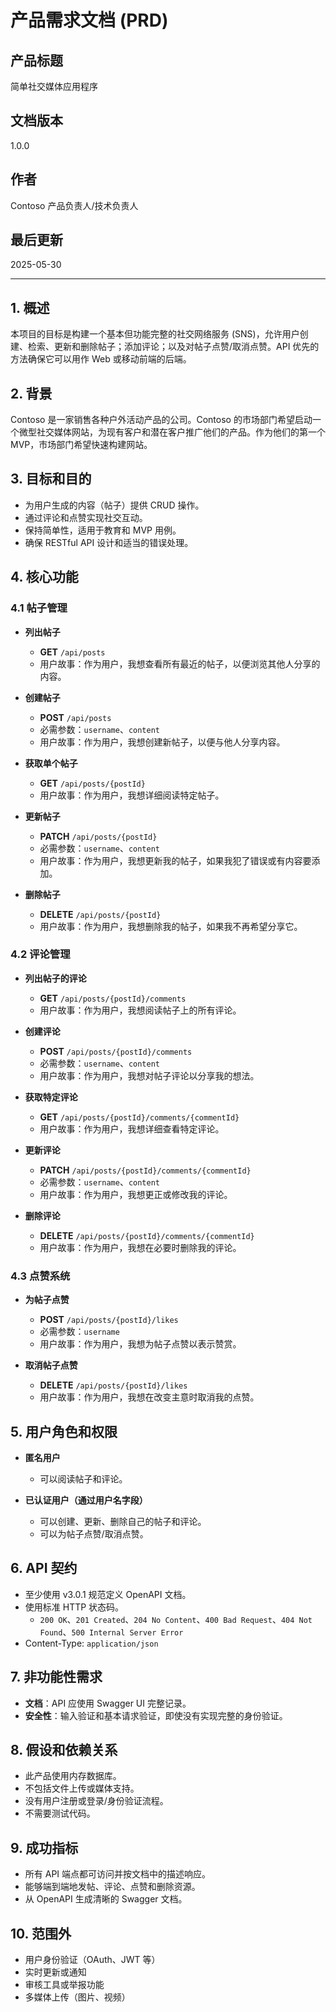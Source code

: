 # 产品需求文档 (PRD)

## 产品标题

简单社交媒体应用程序

## 文档版本

1.0.0

## 作者

Contoso 产品负责人/技术负责人

## 最后更新

2025-05-30

---

## 1. 概述

本项目的目标是构建一个基本但功能完整的社交网络服务 (SNS)，允许用户创建、检索、更新和删除帖子；添加评论；以及对帖子点赞/取消点赞。API 优先的方法确保它可以用作 Web 或移动前端的后端。

## 2. 背景

Contoso 是一家销售各种户外活动产品的公司。Contoso 的市场部门希望启动一个微型社交媒体网站，为现有客户和潜在客户推广他们的产品。作为他们的第一个 MVP，市场部门希望快速构建网站。

## 3. 目标和目的

* 为用户生成的内容（帖子）提供 CRUD 操作。
* 通过评论和点赞实现社交互动。
* 保持简单性，适用于教育和 MVP 用例。
* 确保 RESTful API 设计和适当的错误处理。

## 4. 核心功能

### 4.1 帖子管理

* **列出帖子**

  * **GET** `/api/posts`
  * 用户故事：作为用户，我想查看所有最近的帖子，以便浏览其他人分享的内容。

* **创建帖子**

  * **POST** `/api/posts`
  * 必需参数：`username`、`content`
  * 用户故事：作为用户，我想创建新帖子，以便与他人分享内容。

* **获取单个帖子**

  * **GET** `/api/posts/{postId}`
  * 用户故事：作为用户，我想详细阅读特定帖子。

* **更新帖子**

  * **PATCH** `/api/posts/{postId}`
  * 必需参数：`username`、`content`
  * 用户故事：作为用户，我想更新我的帖子，如果我犯了错误或有内容要添加。

* **删除帖子**

  * **DELETE** `/api/posts/{postId}`
  * 用户故事：作为用户，我想删除我的帖子，如果我不再希望分享它。

### 4.2 评论管理

* **列出帖子的评论**

  * **GET** `/api/posts/{postId}/comments`
  * 用户故事：作为用户，我想阅读帖子上的所有评论。

* **创建评论**

  * **POST** `/api/posts/{postId}/comments`
  * 必需参数：`username`、`content`
  * 用户故事：作为用户，我想对帖子评论以分享我的想法。

* **获取特定评论**

  * **GET** `/api/posts/{postId}/comments/{commentId}`
  * 用户故事：作为用户，我想详细查看特定评论。

* **更新评论**

  * **PATCH** `/api/posts/{postId}/comments/{commentId}`
  * 必需参数：`username`、`content`
  * 用户故事：作为用户，我想更正或修改我的评论。

* **删除评论**

  * **DELETE** `/api/posts/{postId}/comments/{commentId}`
  * 用户故事：作为用户，我想在必要时删除我的评论。

### 4.3 点赞系统

* **为帖子点赞**

  * **POST** `/api/posts/{postId}/likes`
  * 必需参数：`username`
  * 用户故事：作为用户，我想为帖子点赞以表示赞赏。

* **取消帖子点赞**

  * **DELETE** `/api/posts/{postId}/likes`
  * 用户故事：作为用户，我想在改变主意时取消我的点赞。

## 5. 用户角色和权限

* **匿名用户**
  * 可以阅读帖子和评论。

* **已认证用户（通过用户名字段）**
  * 可以创建、更新、删除自己的帖子和评论。
  * 可以为帖子点赞/取消点赞。

## 6. API 契约

* 至少使用 v3.0.1 规范定义 OpenAPI 文档。
* 使用标准 HTTP 状态码。
  * `200 OK`、`201 Created`、`204 No Content`、`400 Bad Request`、`404 Not Found`、`500 Internal Server Error`
* Content-Type: `application/json`

## 7. 非功能性需求

* **文档**：API 应使用 Swagger UI 完整记录。
* **安全性**：输入验证和基本请求验证，即使没有实现完整的身份验证。

## 8. 假设和依赖关系

* 此产品使用内存数据库。
* 不包括文件上传或媒体支持。
* 没有用户注册或登录/身份验证流程。
* 不需要测试代码。

## 9. 成功指标

* 所有 API 端点都可访问并按文档中的描述响应。
* 能够端到端地发帖、评论、点赞和删除资源。
* 从 OpenAPI 生成清晰的 Swagger 文档。

## 10. 范围外

* 用户身份验证（OAuth、JWT 等）
* 实时更新或通知
* 审核工具或举报功能
* 多媒体上传（图片、视频）